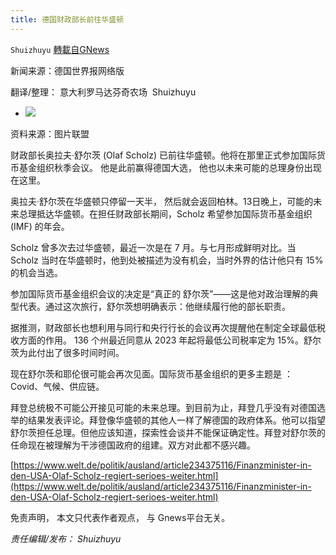 ```yaml
---
title: 德国财政部长前往华盛顿
---
```

`Shuizhuyu` [轉載自GNews](https://gnews.org/zh-hans/1592084/)

新闻来源：德国世界报网络版

翻译/整理： 意大利罗马达芬奇农场  Shuizhuyu

- ![](https://assets.gnews.org/wp-content/uploads/2021/10/Reise-BM-Scholz-nach-Washington.jpg)


资料来源：图片联盟

财政部长奥拉夫·舒尔茨 (Olaf Scholz) 已前往华盛顿。他将在那里正式参加国际货币基金组织秋季会议。 他是此前赢得德国大选， 他也以未来可能的总理身份出现在这里。

奥拉夫·舒尔茨在华盛顿只停留一天半， 然后就会返回柏林。13日晚上，可能的未来总理抵达华盛顿。在担任财政部长期间，Scholz 希望参加国际货币基金组织 (IMF) 的年会。

Scholz 曾多次去过华盛顿，最近一次是在 7 月。与七月形成鲜明对比。当 Scholz 当时在华盛顿时，他到处被描述为没有机会，当时外界的估计他只有 15%的机会当选。

参加国际货币基金组织会议的决定是“真正的 舒尔茨”——这是他对政治理解的典型代表。通过这次旅行，舒尔茨想明确表示：他继续履行他的部长职责。

据推测，财政部长也想利用与同行和央行行长的会议再次提醒他在制定全球最低税收方面的作用。 136 个州最近同意从 2023 年起将最低公司税率定为 15%。舒尔茨为此付出了很多时间时间。

现在舒尔茨和耶伦很可能会再次见面。国际货币基金组织的更多主题是 ：Covid、气候、供应链。

拜登总统极不可能公开接见可能的未来总理。到目前为止，拜登几乎没有对德国选举的结果发表评论。拜登像华盛顿的其他人一样了解德国的政府体系。他可以指望舒尔茨担任总理。但他应该知道，探索性会谈并不能保证确定性。拜登对舒尔茨的任命现在被理解为干涉德国政府的组建。双方对此都不感兴趣。

[https://www.welt.de/politik/ausland/article234375116/Finanzminister-in-den-USA-Olaf-Scholz-regiert-serioes-weiter.html](https://www.welt.de/politik/ausland/article234375116/Finanzminister-in-den-USA-Olaf-Scholz-regiert-serioes-weiter.html)

免责声明， 本文只代表作者观点， 与 Gnews平台无关。

*责任编辑/发布： Shuizhuyu*
